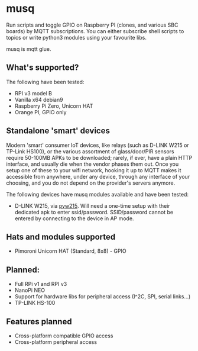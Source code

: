 musq
====

Run scripts and toggle GPIO on Raspberry PI (clones, and various SBC boards) by MQTT subscriptions. You can either subscribe shell scripts to topics or write python3 modules using your favourite libs.

musq is mqtt glue.


What's supported?
-----------------

The following have been tested:
* RPI v3 model B
* Vanilla x64 debian9
* Raspberry Pi Zero, Unicorn HAT
* Orange PI, GPIO only

Standalone 'smart' devices
--------------------------

Modern 'smart' consumer IoT devices, like relays (such as D-LINK W215 or TP-Link HS100), or the various assortment of glass/door/PIR sensors require 50-100MB APKs to be downloaded; rarely, if ever, have a plain HTTP interface, and usually die when the vendor phases them out. Once you setup one of these to your wifi network, hooking it up to MQTT makes it accessible from anywhere, under any device, through any interface of your choosing, and you do not depend on the provider's servers anymore.

The following devices have musq modules available and have been tested:

* D-LINK W215, via [pyw215](https://github.com/LinuxChristian/pyW215). Will need a one-time setup with their dedicated apk to enter ssid/password. SSID/password cannot be entered by connecting to the device in AP mode.


Hats and modules supported
--------------------------

* Pimoroni Unicorn HAT (Standard, 8x8) - GPIO

Planned:
--------
* Full RPi v1 and RPI v3
* NanoPi NEO
* Support for hardware libs for peripheral access (I^2C, SPI, serial links...)
* TP-LINK HS-100

Features planned
----------------
* Cross-platform compatible GPIO access
* Cross-platform peripheral access

<!-- Pushed this file to trigger github's activity thingie 2 -->
